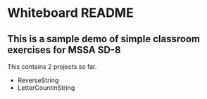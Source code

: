 # Whiteboard README

## This is a sample demo of simple classroom exercises for MSSA SD-8

This contains 2 projects so far.

- ReverseString
- LetterCountinString

